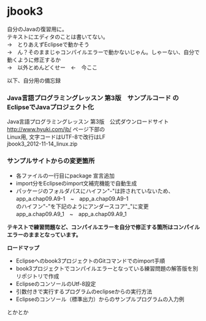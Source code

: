 # jbook3
自分のJavaの復習用に。  
テキストにエディタのことは書いてない。  
→　とりあえずEclipseで動かそう  
→　ん？そのままじゃコンパイルエラーで動かないじゃん。しゃーない、自分で動くように修正するか  
→　以外とめんどくせー　←　今ここ  

以下、自分用の備忘録
### Java言語プログラミングレッスン 第3版　サンプルコード のEclipseでJavaプロジェクト化

Java言語プログラミングレッスン 第3版　公式ダウンロードサイト  
http://www.hyuki.com/jb/
ページ下部の  
 Linux用, 文字コードはUTF-8で改行はLF  
jbook3_2012-11-14_linux.zip  

### サンプルサイトからの変更箇所
* 各ファイルの一行目にpackage 宣言追加
* import分をEclipseのimport文補完機能で自動生成
* パッケージのフォルダパスにハイフン"-"は許されていないため、  
app_a.chap09.A9-1　~　app_a.chap09.A9-1  
のハイフン"-"を下記のようにアンダースコア"_"に変更  
app_a.chap09.A9_1　~　app_a.chap09.A9_1  

**テキストで練習問題など、コンパイルエラーを自分で修正する箇所はコンパイルエラーのままとなっています。**

**ロードマップ**
* Eclipseへのbook3プロジェクトのGitコマンドでのimport手順  
* book3プロジェクトでコンパイルエラーとなっている練習問題の解答版を別リポジトリで作成  
* EclipseのコンソールのUtf-8設定  
* 引数付きで実行するプログラムのeclipseからの実行方法  
* Eclipseのコンソール（標準出力）からのサンプルプログラムの入力例  

とかとか
